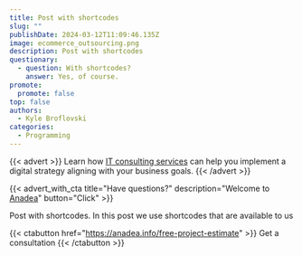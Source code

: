 ```yaml
---
title: Post with shortcodes
slug: ""
publishDate: 2024-03-12T11:09:46.135Z
image: ecommerce_outsourcing.png
description: Post with shortcodes
questionary:
  - question: With shortcodes?
    answer: Yes, of course.
promote:
  promote: false
top: false
authors:
  - Kyle Broflovski
categories:
  - Programming
---
```

{{< advert >}}
Learn how <a href="https://anadea.info/free-project-estimate">IT consulting services</a> can help you implement a digital strategy aligning with your business goals.
{{< /advert >}}

{{< advert_with_cta title="Have questions?" description="Welcome to <a href='https://anadea.info'>Anadea</a>" button="Click" >}}


Post with shortcodes. In this post we use shortcodes that are available to us

{{< ctabutton href="https://anadea.info/free-project-estimate" >}}
  Get a consultation
{{< /ctabutton >}}
